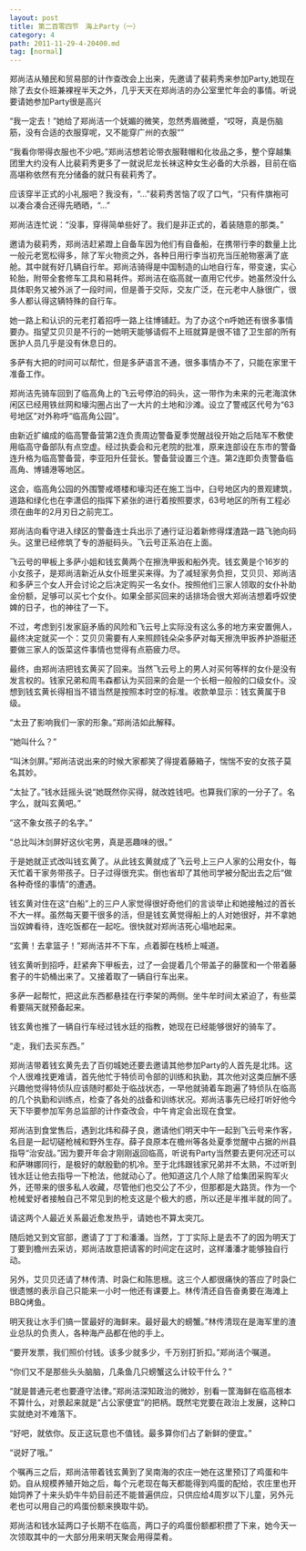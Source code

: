 ```yaml
---
layout: post
title: 第二百零四节　海上Party（一）
category: 4
path: 2011-11-29-4-20400.md
tag: [normal]
---
```


郑尚洁从殖民和贸易部的计作查改会上出来，先邀请了裴莉秀来参加Party,她现在除了去女仆班兼裸裎半天之外，几乎天天在郑尚洁的办公室里忙年会的事情。听说要请她参加Party很是高兴

“我一定去！”她给了郑尚洁一个妩媚的微笑，忽然秀眉微蹙，“哎呀，真是伤脑筋，没有合适的衣服穿呢，又不能穿广州的衣服“”

“我看你带得衣服也不少吧。”郑尚洁想若论带衣服鞋帽和化妆品之多，整个穿越集团里大约没有人比裴莉秀更多了一就说尼龙长袜这种女生必备的大杀器，目前在临高堪称依然有充分储备的就只有裴莉秀了。

应该穿半正式的小礼服吧？我没有，“…”裴莉秀苦恼了叹了口气，“只有件旗袍可以凑合凑合还得先晒晒，“…”

郑尚洁连忙说：“没事，穿得简单些好了。我们是非正式的，着装随意的那类。”

邀请为裴莉秀，郑尚洁赶紧蹬上自备车因为他们有自备船，在携带行李的数量上比一般元老宽松得多，除了军火物资之外，各种日用行李当初充当压舱物塞满了底舱。其中就有好几辆自行牟。郑尚洁骑得是中国制造的山地自行车，带变速，实心轮胎，附带全套修车工具和易耗件。郑尚洁在临高就一直用它代步。她虽然没什么具体职务又被外派了一段时间，但是善于交际，交友广泛，在元老中人脉很广，很多人都认得这辆特殊的自行车。

她一路上和认识的元老打着招呼一路上往博铺赶。为了办这个n呼她还有很多事情要办。指望艾贝贝是不行的一她明天能够请假不上班就算是很不错了卫生部的所有医护人员几乎是没有休息日的。

多萨有大把的时间可以帮忙，但是多萨语言不通，很多事情办不了，只能在家里干准备工作。

郑尚洁先骑车回到了临高角上的飞云号停泊的码头，这一带作为未来的元老海滨休闲区已经用铁丝网和壕沟圈占出了一大片的土地和沙滩。设立了警戒区代号为“63号地区”对外称呼“临高角公园”。

由新近扩编成的临高警备营第2连负责周边警备夏季觉醒战役开始之后陆军不敷使用临高守备部队有点空虚。经过执委会和元老院的批准，原来连部设在东市的警备连升格为临高警备营，李亚阳升任营长。警备营设置三个连。第2连即负责警备临高角、博铺港等地区。

这会，临高角公园的外围警戒塔楼和壕沟还在施工当中，臼号地区内的景观建筑，道路和绿化也在李潇侣的指挥下紧张的进行着按照要求，63号地区的所有工程必须在曲年的2月刃日之前完工。

郑尚洁向看守进入绿区的警备连士兵出示了通行证沿着新修得煤渣路一路飞驰向码头。这里已经修筑了专的游艇码头。飞云号正系泊在上面。

飞云号的甲板上多萨小姐和钱玄黄两个在擦洗甲扳和船外壳。钱玄黄是个16岁的小女孩子，是郑尚洁新近从女仆班里买来得。为了减轻家务负担，艾贝贝、郑尚洁和多萨三个女人开会讨论之后决定购买一名女仆。按照他们三家人领取的女仆补助金份额，足够可以买七个女仆。如果全部买回来的话排场会很大郑尚洁想着呼奴使婢的日子，也的神往了一下。

不过，考虑到引发家庭矛盾的风险和飞云号上实际没有这么多的地方来安置佣人，最终决定就买一个：艾贝贝需要有人来照顾钱朵朵多萨对每天擦洗甲扳养护游艇还要做三家人的饭菜这件事情也觉得有点筋疲力尽。

最终，由郑尚洁把钱玄黄买了回来。当然飞云号上的男人对买何等样的女仆是没有发言权的。钱家兄弟和周韦森都认为买回来的会是一个长相一般般的口级女仆。没想到钱玄黄长得相当不错当然是按照本时空的标准。收款单显示：钱玄黄属于B级。

“太丑了影响我们一家的形象。”郑尚洁如此解释。

“她叫什么？”

“叫沐剑屏。”郑尚洁说出来的时候大家都笑了得提着藤箱子，惴惴不安的女孩子莫名其妙。

“太扯了。”钱水廷摇头说“她既然你买得，就改姓钱吧。也算我们家的一分子了。名字么，就叫玄黄吧。”

“这不象女孩子的名字。”

“总比叫沐剑屏好这伙宅男，真是恶趣味的很。”

于是她就正式改叫钱玄黄了。从此钱玄黄就成了飞云号上三户人家的公用女仆，每天忙着干家务带孩子。日子过得很充实。倒也省却了其他司学被分配出去之后“做各种奇怪的事情”的遭遇。

钱玄黄对住在这“白船”上的三户人家觉得很好奇他们的言谈举止和她接触过的首长不大一样。虽然每天要干很多的活，但是钱玄黄觉得船上的人对她很好，并不拿她当奴婢看待，连吃饭都在一起吃。很快就对郑尚洁死心塌地起来。

“玄黄！去拿篮子！”郑尚洁并不下车，点着脚在栈桥上喊道。

钱玄黄听到招呼，赶紧奔下甲板去，过了一会提着几个带盖子的藤筐和一个带着藤套子的牛奶桶出来了。又接着取了一辆自行车出来。

多萨一起帮忙，把这此东西都悬挂在行李架的两侧。坐牛牟时间太紧迫了，有些菜肴要隔天就预备起来。

钱玄黄也推了一辆自行车经过钱水廷的指教，她现在已经能够很好的骑车了。

“走，我们去买东西。”

郑尚洁带着钱玄黄先去了百仞城她还要去邀请其他参加Party的人首先是北炜。这个人很难找更难请，首先他忙于特侦司令部的训练和执勤，其次他对这类应酬不感兴趣他觉得特侦队应该随时都处于临战状态，一早他就骑着车跑遍了特侦队在临高的几个执勤和训练点，检查了各处的战备和训练状况。郑尚洁事先已经打听好他今天下毕要参加军务总监部的计作查改会，中午肯定会出现在食堂。

郑尚洁到食堂售后，遇到北炜和薛子良，邀请他们明天中午一起到飞云号来作客，名目是一起切磋枪械和野外生存。薛子良原本在檐州等各处夏季觉醒中占据的州县指导“治安战。”因为要开年会才刚刚返回临高，听说有Party当然要去更何况还可以和萨琳娜同行，是极好的献殷勤的机冷。至于北炜跟钱家兄弟并不太熟，不过听到钱水廷让他去指导一下枪法，他就动心了。他知道这几个人除了给集团采购军火外，还带来的很多私人收藏，尽管他们也交公了不少，但那都是大路货。作为一个枪械爱好者接触自己不常见到的枪支这是个极大的惑，所以还是半推半就的同了。

请这两个人最近关系最近愈发热乎，请她也不算太突兀。

随后她又到文官部，邀请了丁丁和潘潘。当然，丁丁实际上是去不了的因为明天丁丁要到檐州去采访，郑尚洁故意把请客的时间定在这时，这样潘潘才能够独自行动。

另外，艾贝贝还请了林传清、时袅仁和陈思根。这三个人都很痛快的答应了时袅仁很遗憾的表示自己只能来一小时一他还有课要上。林传清还自告奋勇要在海滩上BBQ烤鱼。

明天我让水手们搞一筐最好的海鲜来。最好最大的螃蟹。”林传清现在是海军里的渣业总队的负责人，各种海产品都在他的手上。

“要开发票，我们照价付钱。该多少就多少，千万别打折扣。”郑尚洁个嘱道。

“你们又不是那些头头脑脑，几条鱼几只螃蟹这么计较干什么？”

“就是普通元老也要遵守法律。”郑尚洁深知政治的微妙，别看一筐海鲜在临高根本不算什么，对景起来就是“占公家便宜”的把柄。既然宅党要在政治上发展，这种口实就绝对不难落下。

“好吧，就依你。反正这玩意也不值钱。最多算你们占了新鲜的便宜。”

“说好了哦。”

个嘱再三之后，郑尚洁带着钱玄黄到了吴南海的农庄一她在这里预订了鸡蛋和牛奶。自从规模养殖开始之后，每个元老现在每天都能得到鸡蛋的配给，农庄里也开始饲养了十来头奶牛牛奶目前还不能普遍供应，只供应给4周岁以下儿童，另外元老也可以用自己的鸡蛋份额来换取牛奶。

郑尚洁和钱水延两口子长期不在临高，两口子的鸡蛋份额都积攒了下来，她今天一次领取其中的一大部分用来明天聚会用得菜肴。
